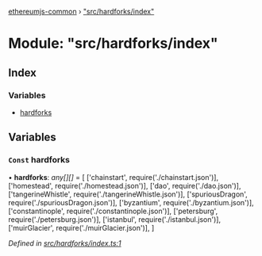 [ethereumjs-common](../README.md) › ["src/hardforks/index"](_src_hardforks_index_.md)

# Module: "src/hardforks/index"

## Index

### Variables

- [hardforks](_src_hardforks_index_.md#const-hardforks)

## Variables

### `Const` hardforks

• **hardforks**: _any[][]_ = [
['chainstart', require('./chainstart.json')],
['homestead', require('./homestead.json')],
['dao', require('./dao.json')],
['tangerineWhistle', require('./tangerineWhistle.json')],
['spuriousDragon', require('./spuriousDragon.json')],
['byzantium', require('./byzantium.json')],
['constantinople', require('./constantinople.json')],
['petersburg', require('./petersburg.json')],
['istanbul', require('./istanbul.json')],
['muirGlacier', require('./muirGlacier.json')],
]

_Defined in [src/hardforks/index.ts:1](https://github.com/ethereumjs/ethereumjs-vm/blob/master/packages/common/src/hardforks/index.ts#L1)_

